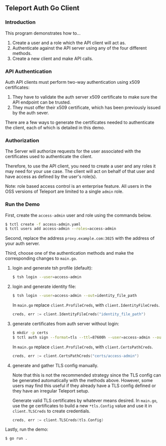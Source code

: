 ## Teleport Auth Go Client

### Introduction

This program demonstrates how to...

1. Create a user and a role which the API client will act as.
2. Authenticate against the API server using any of the four different methods.
3. Create a new client and make API calls.

### API Authentication

Auth API clients must perform two-way authentication using x509 certificates:

1. They have to validate the auth server x509 certificate to make sure the
   API endpoint can be trusted.
2. They must offer their x509 certificate, which has been previously issued
   by the auth sever.

There are a few ways to generate the certificates needed to authenticate the client, each of which is detailed in this demo.

### Authorization

The Server will authorize requests for the user associated with the certificates used to authenticate the client. 

Therefore, to use the API client, you need to create a user and any roles it may need for your use case. The client will act on behalf of that user and have access as defined by the user's role(s).

Note: role based access control is an enterprise feature. All users in the OSS versions of Teleport are limited to a single `admin` role.

### Run the Demo

First, create the `access-admin` user and role using the commands below.

```bash
$ tctl create -f access-admin.yaml
$ tctl users add access-admin --roles=access-admin
```

Second, replace the address `proxy.example.com:3025` with the address of your auth server.

Third, choose one of the authentication methods and make the corresponding changes to `main.go`.

1. login and generate tsh profile (default):

   ```bash 
   $ tsh login --user=access-admin
   ```

2. login and generate identity file:

   ```bash
   $ tsh login --user=access-admin --out=identity_file_path
   ```

   In `main.go` replace `client.ProfileCreds`, with `client.IdentityFileCreds`.

   ```go
   creds, err := client.IdentityFileCreds("identity_file_path")
   ```

3. generate certificates from auth server without login:

   ```bash
   $ mkdir -p certs
   $ tctl auth sign --format=tls --ttl=87600h --user=access-admin --out=certs/access-admin
   ```

   In `main.go` replace `client.ProfileCreds`, with `client.CertsPathCreds`.

   ```go
   creds, err := client.CertsPathCreds("certs/access-admin")
   ```

4. generate and gather TLS config manually.

   Note that this is not the recommended strategy since the TLS config can be generated automatically with the methods above. However, some users may find this useful if they already have a TLS config defined or they have an irregular Teleport setup.
   
   Generate valid TLS certificates by whatever means desired. In `main.go`, use the ge certificates to build a new `*tls.Config` value and use it in `client.TLSCreds` to create credentials.

   ```go
   creds, err := client.TLSCreds(tls.Config)
   ```

Lastly, run the demo:

```bash
$ go run .
```